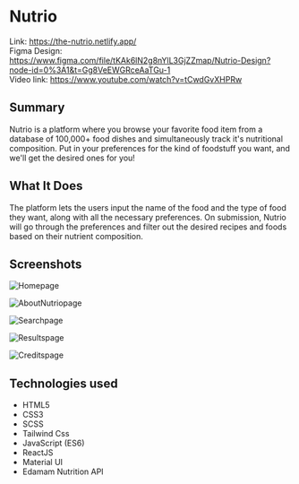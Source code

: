 # Nutrio

Link: https://the-nutrio.netlify.app/  <br/>
Figma Design: https://www.figma.com/file/tKAk6lN2g8nYlL3GjZZmap/Nutrio-Design?node-id=0%3A1&t=Gg8VeEWGRceAaTGu-1  <br/>
Video link: https://www.youtube.com/watch?v=tCwdGvXHPRw

## Summary

Nutrio is a platform where you browse your favorite food item from a database of 100,000+ food dishes and simultaneously track it's nutritional composition. Put in your preferences for the kind of foodstuff you want, and we'll get the desired ones for you! 

## What It Does

The platform lets the users input the name of the food and the type of food they want, along with all the necessary preferences. On submission, Nutrio will go through the preferences and filter out the desired recipes and foods based on their nutrient composition.

## Screenshots

![Homepage](https://user-images.githubusercontent.com/84736189/212529247-03ceda3f-b044-44c5-976f-fbf753093d4d.PNG)

![AboutNutriopage](https://github.com/anupandey1/Treasure-hack/assets/94126916/5c922b87-8fad-4d64-b053-06cd0a893dc2)

![Searchpage](https://user-images.githubusercontent.com/84736189/212529251-22f12c08-fc85-4b42-b301-2a60d4a16706.PNG)

![Resultspage](https://user-images.githubusercontent.com/84736189/212529252-fdf2777a-eae3-4d68-ac69-dca7f8a9ca18.PNG)

![Creditspage](https://user-images.githubusercontent.com/84736189/212529249-86a47cb8-8e29-410f-b07a-6d16230f1d5c.PNG)

## Technologies used

* HTML5
* CSS3
* SCSS
* Tailwind Css
* JavaScript (ES6)
* ReactJS
* Material UI
* Edamam Nutrition API
